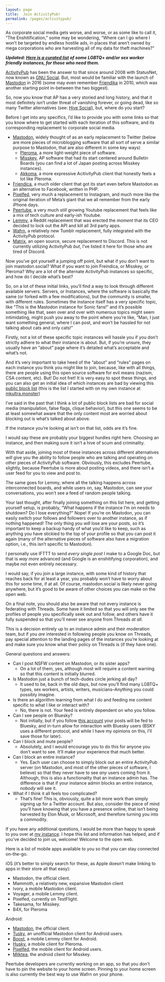 ```yaml
---
layout: page
title:  Join ActivityPub!
permalink: /pages/activitypub/
---
```


<p>As corporate social media gets worse, and worse, or as some like to call it, &#8220;The Enshitification,&#8221; some may be wondering, &#8220;Where can I go where I won&#8217;t be targeted by endless hostile ads, in places that aren&#8217;t owned by mega corporations who are harvesting all of my data for theft machines?&#8221;</p>

***Updated: [Here is a curated list](https://www.nova-prime.net/social%20media/2024/08/13/twitter-is-viable-and-bicycles-are-boats.html) of some LGBTQ+ and/or sex worker friendly instances, for those who need them.***

<p><a href="https://en.wikipedia.org/wiki/ActivityPub" target="_blank" rel="noreferrer noopener nofollow">ActivityPub</a> has been the answer to that since around 2008 with StatusNet, now known as <a href="https://en.wikipedia.org/wiki/GNU_social" target="_blank" rel="noreferrer noopener nofollow">GNU Social</a>. But, most would be familiar with the launch of <a href="https://en.wikipedia.org/wiki/Mastodon_(social_network)" target="_blank" rel="noreferrer noopener nofollow">Mastodon</a> in 2016 (some may even remember <a href="https://en.wikipedia.org/wiki/Friendica" target="_blank" rel="noreferrer noopener nofollow">Friendika</a> in 2010, which was another starting point in-between the two biggest).</p>



<p>So, now you know that AP has a very storied and long history, and that it most definitely isn&#8217;t under threat of vanishing forever, or going dead, like so many Twitter alternatives (see: <a href="https://www.hivesocial.app/" target="_blank" rel="noreferrer noopener nofollow">Hive Social</a>), but, where do you start?</p>



<p>Before I get into any specifics, I&#8217;d like to provide you with some links so that you know where to get started with each iteration of this software, and its corresponding replacement to corporate social media.</p>



<ul>
<li><a href="https://joinmastodon.org/" target="_blank" rel="noreferrer noopener nofollow">Mastodon</a>, widely thought of as an early replacement to Twitter (below are more pieces of microblogging software that all sort of serve a similar purpose to Mastodon, that are also different in some key ways)
<ul>
<li><a href="https://pleroma.social/" target="_blank" rel="noreferrer noopener nofollow">Pleroma</a>, a more light-weight piece of software.</li>



<li><a href="https://misskey-hub.net/en/docs/about-misskey/" target="_blank" rel="noreferrer noopener nofollow">Misskey</a>, AP software that had its start centered around Bulletin Boards (you can find a lot of Japan posting across Misskey instances).</li>



<li><a href="https://akkoma.social/" target="_blank" rel="noreferrer noopener nofollow">Akkoma</a>, a more expressive AcitivityPub client that honestly feels a lot like Pleroma.</li>
</ul>
</li>



<li><a href="https://friendi.ca/" target="_blank" rel="noreferrer noopener nofollow">Friendica</a>, a much older client that got its start even before Mastodon as an alternative to Facebook, written in PHP.</li>



<li><a href="https://pixelfed.org/how-to-join" target="_blank" rel="noreferrer noopener nofollow">Pixelfed</a>, very much a replacement to Instagram, and much more like the original iteration of Meta&#8217;s giant that we all remember from the early iPhone days.</li>



<li><a href="https://joinpeertube.org/" target="_blank" rel="noreferrer noopener nofollow">Peertube</a>, a very much <em>still</em> growing Youtube replacement that feels like a mix of tech culture and early-ish Youtube.</li>



<li><a href="https://join-lemmy.org/" target="_blank" rel="noreferrer noopener nofollow">Lemmy</a>, a Reddit replacement that was erected the <em>moment</em> that its CEO decided to lock out the API and kill all 3rd party apps.</li>



<li><a href="https://app.wafrn.net/" target="_blank" rel="noreferrer noopener nofollow">Wafrn</a>, a relatively new Tumblr replacement, fully integrated with the ActivityPub protocol.</li>



<li><a href="https://joinmatrix.org/" target="_blank" rel="noreferrer noopener nofollow">Matrix</a>, an open source, secure replacement to Discord. This is not currently utilizing ActivityPub <em>but</em>, I&#8217;ve listed it here for those who are tired of Discord.</li>
</ul>



<p>Now you&#8217;ve got yourself a jumping off point, but what if you don&#8217;t want to join mastodon.social? What if you want to join Freindica, or Misskey, or Pleroma? Why are a lot of the alternate ActivityPub instances so specific, and how do I decide what&#8217;s best?</p>



<p>So, on a lot of these initial links, you&#8217;ll find a way to look through different available servers. Servers, or Instances, where the software is basically the same (or forked with a few modifications), but the community is smaller, with different rules. Sometimes the instance itself has a very specific topic, like &#8220;This is the Mastodon instance for Sonic fans!&#8221; and it&#8217;s possible something like that, seen over and over with numerous topics might seem intimidating, might push you away to the point where you&#8217;re like, &#8220;Man, I just want something general, where I can post, and won&#8217;t be hassled for not talking about cats and only cats!&#8221;</p>



<p>Firstly, not a lot of these specific topic instances will hassle you if you don&#8217;t strictly adhere to what their instance is about. But, if you&#8217;re unsure, they usually have an &#8220;about&#8221; page where it&#8217;s detailed what&#8217;s acceptable and what&#8217;s not.</p>



<p>And it&#8217;s very important to take heed of the &#8220;about&#8221; and &#8220;rules&#8221; pages on each instance you think you might like to join, because, like with all things, there are people using this open source software for evil means (nazism, CSA content, etc). But! Do not fret! It is very easy to spot these things, and you can also get an initial idea of which instances are bad by viewing this <a href="https://github.com/gardenfence/blocklist/blob/main/gardenfence-mastodon.csv" target="_blank" rel="noreferrer noopener nofollow">public block list</a> (this is the list I started with on my own instance at <a href="https://mkultra.monster/" target="_blank" rel="noreferrer noopener nofollow">mkultra.monster</a>)</p>



<p>I&#8217;ve said in the past that I think a lot of public block lists are bad for social media (manipulation, false flags, clique behavior), but this one seems to be at least somewhat aware that the only content most are worried about blocking out is what&#8217;s talked about above.</p>



<p>If the instance you&#8217;re looking at isn&#8217;t on that list, odds are it&#8217;s fine.</p>



<p>I would say these are probably your biggest hurdles right here. Choosing an instance, and then making sure it isn&#8217;t a hive of scum and criminality.</p>



<p>With that aside, joining most of these instances across different alternatives <em>will</em> give you the ability to follow people who are talking and operating on <em>other</em> pieces of ActivityPub software. Obviously, this excludes Peertube, slightly, because Peertube is more about posting videos, and there isn&#8217;t a user feed for you to view and post to.</p>



<p>The same goes for Lemmy, where all the talking happens across interconnected boards, and while users on, say, Mastodon, can see your conversations, you won&#8217;t see a feed of random people talking.</p>



<p>Your last thought, after finally joining something on this list here, and getting yourself setup, is probably, &#8220;What happens if the instance I&#8217;m on needs to shutdown? Do I lose everything?&#8221; Nope! If you&#8217;re on Mastodon, you can easily switch your follows and followers over to another instance, as if nothing happened! The only thing you <em>will</em> lose are your posts, so it&#8217;s important to keep a backup handy of what you&#8217;d like to keep, such as anything you have stickied to the top of your profile so that you can post it again (many of the alternative pieces of software also have a migration option, i.e., this isn&#8217;t specific to Mastodon).</p>



<p>I personally use IFTTT to send <em>every single post</em> I make to a Google Doc, but that is <em>way more</em> advanced (and Google is an enshitifying corporation), and maybe not even entirely necessary.</p>



<p>I would say, if you join a large instance, with some kind of history that reaches back for at least a year, you probably won&#8217;t have to worry about this for some time, if at all. Of course, mastodon.social is likely never going anywhere, but it&#8217;s good to be aware of other choices you can make on the open web.</p>



<p>On a final note, you should also be aware that not every instance is federating with Threads. Some have it limited so that you will only see the profiles of people you specifically seek out and follow, and others have it fully suspended so that you&#8217;ll never see anyone from Threads <em>at all</em>.</p>



<p>This is a decision entirely up to an instance admin and their moderation team, but if you <em>are</em> interested in following people you know on Threads, pay special attention to the landing pages of the instances you&#8217;re looking at and make sure you know what their policy on Threads is (if they have one).</p>



<p>General questions and answers:</p>



<ul>
<li>Can I post NSFW content on Mastodon, or its sister apps?
<ul>
<li>On a lot of them, yes, although most will require a content warning so that this content is initially blurred.</li>
</ul>
</li>



<li>Is Mastodon just a bunch of tech-dudes circle jerking all day?
<ul>
<li>It used to be, back in the old days, but now you&#8217;ll find many LGBTQ+ types, sex workers, artists, writers, musicians&#8211;Anything you could possibly imagine.</li>
</ul>
</li>



<li>Is there an algorithm learning from what I do and feeding me content specific to what I like or interact with?
<ul>
<li>No, there is not. Your feed is entirely dependent on who you follow.</li>
</ul>
</li>



<li>Can I see people on Bluesky?
<ul>
<li>Not initially, but if you follow <a href="https://mkultra.monster/@bsky.brid.gy@bsky.brid.gy" target="_blank" rel="noreferrer noopener nofollow">this account</a> your posts will be fed to Bluesky, and in-turn allow for interaction with Bluesky users (BSKY uses a different protocol, and while I have my opinions on this, I&#8217;ll save those for later).</li>
</ul>
</li>



<li>Can I block and mute people?
<ul>
<li>Absolutely, and I would encourage you to do this for anyone you don&#8217;t want to see. It&#8217;ll make your experience that much better.</li>
</ul>
</li>



<li>Can I block an entire instance?
<ul>
<li>Yes. Each user can choose to simply block out an entire ActivityPub server (on Mastodon, and most of the other pieces of software, I believe) so that they never have to see <em>any</em> users coming from it. Although, this is also a functionality that an instance admin has. The difference is that if your instance admin blocks an entire instance, <em>nobody</em> will see it.</li>
</ul>
</li>



<li>What if I think it all feels too complicated?
<ul>
<li>That&#8217;s fine! This is, obviously, quite a bit more work than simply signing up for a Twitter account. But also, consider the piece of mind you&#8217;ll have knowing that you have a presence online, that isn&#8217;t being harvested by Elon Musk, or Microsoft, and therefore turning you into a commodity.</li>
</ul>
</li>
</ul>



<p>If you have any additional questions, I would be more than happy to speak to you over at <a href="https://mkultra.monster/@cmdr_nova" target="_blank" rel="noreferrer noopener nofollow">my instance</a>. I hope this list and information has helped, and if you&#8217;ve decided to join us, welcome! Welcome to the open web.</p>



<p>Here is a list of mobile apps available to you so that you can stay connected on-the-go.</p>



<p>iOS (it&#8217;s better to simply search for these, as Apple doesn&#8217;t make linking to apps in their store all that easy):</p>



<ul>
<li>Mastodon, the official client.</li>

<li>Mammoth, a relatively new, expansive Mastodon client</li>

<li>Ivory, a mobile Mastodon client.</li>

<li>Voyager, a mobile Lemmy client.</li>

<li>Pixelfed, currently on TestFlight.</li>

<li>Takesama, for Misskey.</li>

<li>B4X, for Pleroma</li>
</ul>



<p>Android:</p>



<ul>
<li><a href="https://play.google.com/store/apps/details?id=org.joinmastodon.android&amp;hl=en_US" target="_blank" rel="noreferrer noopener nofollow">Mastodon</a>, the official client.</li>



<li><a href="https://play.google.com/store/apps/details?id=com.keylesspalace.tusky&amp;hl=en_US" target="_blank" rel="noreferrer noopener nofollow">Tusky</a>, an unofficial Mastodon client for Android users.</li>



<li><a href="https://play.google.com/store/apps/details?id=com.rubenmayayo.lemmy&amp;hl=en_US" target="_blank" rel="noreferrer noopener nofollow">Boost</a>, a mobile Lemmy client for Android.</li>



<li><a href="https://play.google.com/store/apps/details?id=su.xash.husky&amp;hl=en_US&amp;gl=US&amp;pli=1" target="_blank" rel="noreferrer noopener nofollow">Husky</a>, a mobile client for Pleroma.</li>



<li><a href="https://play.google.com/store/apps/details?id=com.pixelfed&amp;hl=en_US" target="_blank" rel="noreferrer noopener nofollow">Pixelfed</a>, the mobile client for Android users.</li>



<li><a href="https://play.google.com/store/apps/details?id=jp.panta.misskeyandroidclient&amp;hl=en_US" target="_blank" rel="noreferrer noopener nofollow">Milktea</a>, the android client for Misskey.</li>
</ul>



<p>Peertube developers are currently working on an app, so that you don&#8217;t have to pin the website to your home screen. Pinning to your home screen is also currently the best way to use Wafrn on your phone.</p>